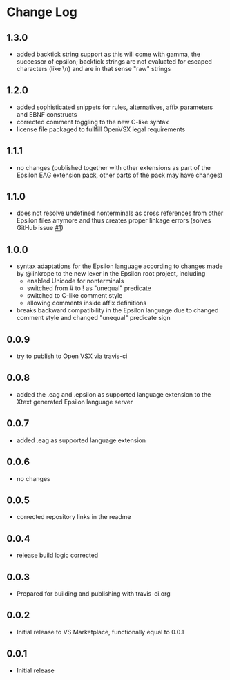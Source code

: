 # Change Log

## 1.3.0
- added backtick string support as this will come with gamma, the successor of epsilon; backtick strings are not evaluated for escaped characters (like \n) and are in that sense "raw" strings

## 1.2.0
- added sophisticated snippets for rules, alternatives, affix parameters and EBNF constructs
- corrected comment toggling to the new C-like syntax
- license file packaged to fullfill OpenVSX legal requirements

## 1.1.1
- no changes (published together with other extensions as part of the Epsilon EAG extension pack, other parts of the pack may have changes)

## 1.1.0
- does not resolve undefined nonterminals as cross references from other Epsilon files anymore and thus creates proper linkage errors (solves GitHub issue [#1](https://github.com/kuniss/epsilon-ide-extensions/issues/1))

## 1.0.0
- syntax adaptations for the Epsilon language according to changes made by @linkrope to the new lexer in the Epsilon root project, including
    - enabled Unicode for nonterminals
    - switched from # to ! as "unequal" predicate
    - switched to C-like comment style
    - allowing comments inside affix definitions
- breaks backward compatibility in the Epsilon language due to changed comment style and changed "unequal" predicate sign

## 0.0.9
- try to publish to Open VSX via travis-ci

## 0.0.8
- added the .eag and .epsilon as supported language extension to the Xtext generated Epsilon language server

## 0.0.7
- added .eag as supported language extension

## 0.0.6
- no changes

## 0.0.5
- corrected repository links in the readme 

## 0.0.4
- release build logic corrected

## 0.0.3
- Prepared for building and publishing with travis-ci.org

## 0.0.2
- Initial release to VS Marketplace, functionally equal to 0.0.1

## 0.0.1
- Initial release